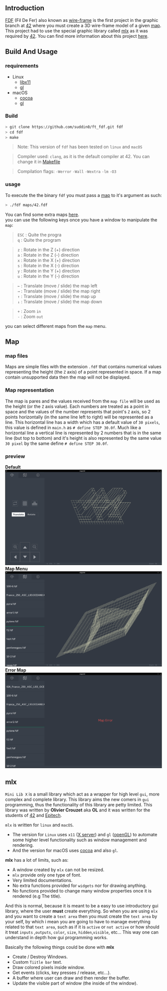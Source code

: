 
## Introduction
[FDF](https://fr.wikipedia.org/wiki/Fil_de_fer_%283D%29) (Fil De Fer) also known as [wire-frame](https://en.wikipedia.org/wiki/Wire-frame_model)  is the first project in the graphic branch at [42](http://www.42.fr/) where you must create a 3D wire-frame model of a given [map](https://github.com/suddin0/ft_fdf/tree/master/maps). This project had to use the special graphic library called [mlx](https://github.com/suddin0/ft_fdf#mlx) as it was required by [42](http://www.42.fr/). You can find more information about this project [here](https://github.com/suddin0/ft_fdf/tree/master/res/subjects).

## Build And Usage
### requirements

 - Linux
	 - [libx11](https://www.x.org/)
	 - [gl](https://www.opengl.org/resources/libraries/)
 - macOS
	 - [cocoa](http://cocoa.dima.unige.it/)
	 - [gl](https://www.opengl.org/resources/libraries/)

### Build
```bash
> git clone https://github.com/suddin0/ft_fdf.git fdf
> cd fdf
> make
```
> Note: This version of `fdf`  has been tested on `linux` and `macOS`

> Compiler used: `clang`, as it is the default compiler at 42. You can change it in [Makefile](https://github.com/suddin0/ft_fdf/blob/master/Makefile#L42)

> Compilation flags: `-Werror`  `-Wall` `-Wextra`	`-lm` `-O3`


###  usage
To execute the the binary `fdf` you must pass a [map](https://github.com/suddin0/ft_fdf/tree/master/maps) to it's argument as such:
```bash
> ./fdf maps/42.fdf
```

You can find some extra maps  [here](https://github.com/suddin0/ft_fdf/tree/master/maps).  
you can use the following keys once you have a window to manipulate the `map`:  

>`ESC` : Quite the progra  
>`q`   : Quite the program  

>`z` :  Rotate in the Z (+) direction  
>`a` :  Rotate in the Z (-) direction  
>`x` :  Rotate in the X (+) direction  
>`s` :  Rotate in the X (-) direction  
>`y` :  Rotate in the Y (+) direction  
>`u` :  Rotate in the Y (-) direction  
  
>>  
>`←` :  Translate (move / slide) the map left  
>`→` :  Translate (move / slide) the map right  
>`↑` :  Translate (move / slide) the map up  
>`↓` :  Translate (move / slide) the map down  

>>  
>`+` :  Zoom `in`  
>`-` :  Zoom `out`  
  
you can select different maps from the `map` menu.
## Map
### map files
Maps are simple files with the extension `.fdf` that contains numerical values representing the height (the `Z` axis) of a point represented in space. If a map contain unsupported data then the map will not be displayed.  


### Map representation
The map is pares and the values received from the `map file` will be used as the height (or the `Z` axis value). Each numbers are treated as a point in space and the values of the number represents that point's `Z` axis, so 2 points horizontally (in the same line left to right) will be represented as a line. This horizontal line has a width which has a default value of `30 pixels`, this value is defined in `main.h` as `# define STEP 30.0f`. Much like a horizontal line a vertical line is represented by 2 numbers that is in the same line (but top to bottom) and it's height is also represented by the same value `30 pixel` by the same define `# define STEP 30.0f`.  

### preview
**Default**
![Default options](https://github.com/suddin0/ft_fdf/raw/master/res/__fdf_exemples__/default.png)
**Map Menu**
![Map Menu](https://github.com/suddin0/ft_fdf/raw/master/res/__fdf_exemples__/menu%20preview.png)
**Error Map**
![Error Map](https://github.com/suddin0/ft_fdf/raw/master/res/__fdf_exemples__/error%20preview.png)

## mlx
`Mini Lib X` is a small library which act as a wrapper for high level `gui`, more complex and complete library. This library aims the new comers in `gui` programming, thus the functionality of this library are petty limited. This library was written by **Olivier Crouzet** aka **OL** and it was written for the students of [42](http://www.42.fr/) and [Epitech](http://www.epitech.eu/fr/).

`mlx` is written for `linux` and `macOS`.
 - The version for `Linux` uses `x11` ([X server](https://en.wikipedia.org/wiki/X_Window_System)) and `gl` ([openGL](https://www.opengl.org/resources/libraries/))
 to automate some higher level functionality such as window management and rendering.
- And the version for macOS uses [cocoa](http://cocoa.dima.unige.it/) and also `gl`.

**mlx** has a lot of limits, such as:
-	A window created by `mlx` can not be resized.
 -	 `mlx` provide only one type of font.
 -	Very limited documentations.
 -	No extra functions provided for `widgets` nor for drawing anything.
 -	No functions provided to change many window properties once it is rendered (e.g The title).

And this is normal, because it is meant to be a easy to use introductory gui library, where the user **must** create everything. So when you are using `mlx` and you want to create a `text area` then you must create the `text area` by your self, by which i mean you are going to have to manage everything related to that `text area`, such as if it is `active` or `not active` or how should it treat `inputs` ,`outputs`, `color`, `size`, `hidden`,`visible`, etc... This way one can understand in depth how gui programming works.

Basically the following things could be done with **mlx**
 - Create / Destroy Windows.
 - Custom `Tiitle bar` text.
 - Draw colored pixels inside window.
 - Get events (clicks, key presses / release, etc...).
 - A buffer where user can draw and then render the buffer.
 - Update the visible part of window (the inside of the window).
